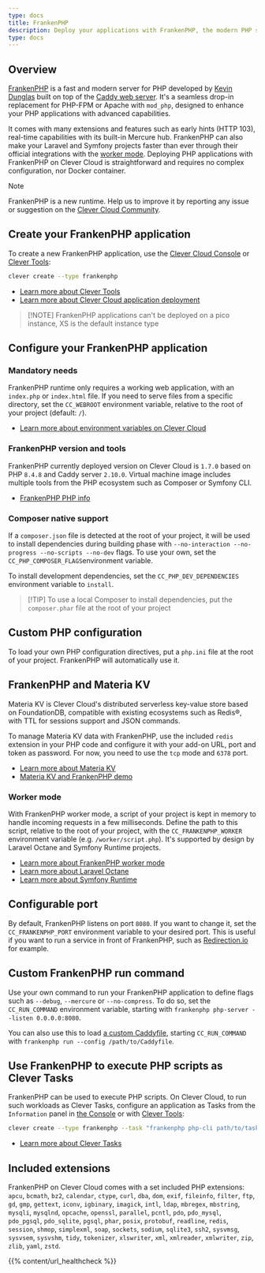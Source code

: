 ```yaml
---
type: docs
title: FrankenPHP
description: Deploy your applications with FrankenPHP, the modern PHP server based on Caddy, written in Go
type: docs
---
```


## Overview

[FrankenPHP](https://frankenphp.dev) is a fast and modern server for PHP developed by [Kevin Dunglas](https://github.com/dunglas) built on top of the [Caddy web server](https://caddyserver.com/docs/). It's a seamless drop-in replacement for PHP-FPM or Apache with `mod_php`, designed to enhance your PHP applications with advanced capabilities.

It comes with many extensions and features such as early hints (HTTP 103), real-time capabilities with its built-in Mercure hub. FrankenPHP can also make your Laravel and Symfony projects faster than ever through their official integrations with the [worker mode](#worker-mode). Deploying PHP applications with FrankenPHP on Clever Cloud is straightforward and requires no complex configuration, nor Docker container.

> [!NOTE]
> FrankenPHP is a new runtime. Help us to improve it by reporting any issue or suggestion on the [Clever Cloud Community](https://github.com/CleverCloud/Community/discussions/categories/frankenphp).

## Create your FrankenPHP application

To create a new FrankenPHP application, use the [Clever Cloud Console](https://console.clever-cloud.com) or [Clever Tools](https://github.com/CleverCloud/clever-tools):

```bash
clever create --type frankenphp
```
* [Learn more about Clever Tools](/developers/doc/cli/)
* [Learn more about Clever Cloud application deployment](/developers/doc/quickstart/#create-an-application-step-by-step)

> [!NOTE] FrankenPHP applications can't be deployed on a pico instance, XS is the default instance type

## Configure your FrankenPHP application

### Mandatory needs

FrankenPHP runtime only requires a working web application, with an `index.php` or `index.html` file. If you need to serve files from a specific directory, set the `CC_WEBROOT` environment variable, relative to the root of your project (default: `/`).

* [Learn more about environment variables on Clever Cloud](/developers/doc/reference/reference-environment-variables/)

### FrankenPHP version and tools

FrankenPHP currently deployed version on Clever Cloud is `1.7.0` based on PHP `8.4.8` and Caddy server `2.10.0`. Virtual machine image includes multiple tools from the PHP ecosystem such as Composer or Symfony CLI.

- [FrankenPHP PHP info](https://frankenphpinfo.cleverapps.io/)

### Composer native support

If a `composer.json` file is detected at the root of your project, it will be used to install dependencies during building phase with `--no-interaction --no-progress --no-scripts --no-dev` flags. To use your own, set the `CC_PHP_COMPOSER_FLAGS`environment variable.

To install development dependencies, set the `CC_PHP_DEV_DEPENDENCIES` environment variable to `install`.

> [!TIP] To use a local Composer to install dependencies, put the `composer.phar` file at the root of your project

## Custom PHP configuration

To load your own PHP configuration directives, put a `php.ini` file at the root of your project. FrankenPHP will automatically use it.

## FrankenPHP and Materia KV

Materia KV is Clever Cloud's distributed serverless key-value store based on FoundationDB, compatible with existing ecosystems such as Redis®, with TTL for sessions support and JSON commands.

To manage Materia KV data with FrankenPHP, use the included `redis` extension in your PHP code and configure it with your add-on URL, port and token as password. For now, you need to use the `tcp` mode and `6378` port.

- [Learn more about Materia KV](/developers/doc/addons/materia-kv)
- [Materia KV and FrankenPHP demo](https://github.com/CleverCloud/frankenphp-kv-json-example)

### Worker mode

With FrankenPHP worker mode, a script of your project is kept in memory to handle incoming requests in a few milliseconds. Define the path to this script, relative to the root of your project, with the `CC_FRANKENPHP_WORKER` environment variable (e.g. `/worker/script.php`). It's supported by design by Laravel Octane and Symfony Runtime projects.

* [Learn more about FrankenPHP worker mode](https://frankenphp.dev/docs/worker/#standalone-binary)
* [Learn more about Laravel Octane](https://laravel.com/docs/master/octane#frankenphp)
* [Learn more about Symfony Runtime](https://symfony.com/doc/current/components/runtime.html)

## Configurable port

By default, FrankenPHP listens on port `8080`. If you want to change it, set the `CC_FRANKENPHP_PORT` environment variable to your desired port. This is useful if you want to run a service in front of FrankenPHP, such as [Redirection.io](/developers/doc/reference/reference-environment-variables/#redirectionio-support) for example.

## Custom FrankenPHP run command

Use your own command to run your FrankenPHP application to define flags such as `--debug`, `--mercure` or `--no-compress`. To do so, set the `CC_RUN_COMMAND` environment variable, starting with `frankenphp php-server --listen 0.0.0.0:8080`.

You can also use this to load [a custom Caddyfile](https://frankenphp.dev/docs/config/#caddyfile-config), starting `CC_RUN_COMMAND` with `frankenphp run --config /path/to/Caddyfile`.

## Use FrankenPHP to execute PHP scripts as Clever Tasks

FrankenPHP can be used to execute PHP scripts. On Clever Cloud, to run such workloads as Clever Tasks, configure an application as Tasks from the `Information` panel in [the Console](https://console.clever-cloud.com) or with [Clever Tools](/developers/doc/cli/applications/#tasks):

```bash
clever create --type frankenphp --task "frankenphp php-cli path/to/task.php"
```

- [Learn more about Clever Tasks](/developers/doc/develop/tasks/)

## Included extensions

FrankenPHP on Clever Cloud comes with a set included PHP extensions: `apcu`, `bcmath`, `bz2`, `calendar`, `ctype`, `curl`, `dba`, `dom`, `exif`, `fileinfo`, `filter`, `ftp`, `gd`, `gmp`, `gettext`, `iconv`, `igbinary`, `imagick`, `intl`, `ldap`, `mbregex`, `mbstring`, `mysqli`, `mysqlnd`, `opcache`, `openssl`, `parallel`, `pcntl`, `pdo`, `pdo_mysql`, `pdo_pgsql`, `pdo_sqlite`, `pgsql`, `phar`, `posix`, `protobuf`, `readline`, `redis`, `session`, `shmop`, `simplexml`, `soap`, `sockets`, `sodium`, `sqlite3`, `ssh2`, `sysvmsg`, `sysvsem`, `sysvshm`, `tidy`, `tokenizer`, `xlswriter`, `xml`, `xmlreader`, `xmlwriter`, `zip`, `zlib`, `yaml`, `zstd`.

{{% content/url_healthcheck %}}
